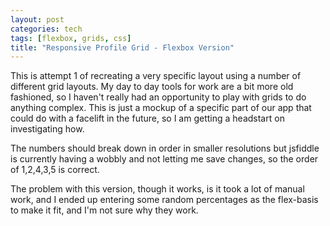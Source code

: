 ```yaml
---
layout: post
categories: tech
tags: [flexbox, grids, css]
title: "Responsive Profile Grid - Flexbox Version"
---
```


This is attempt 1 of recreating a very specific layout using a number of different grid layouts. My day to day tools for work are a bit more old fashioned, so I haven't really had an opportunity to play with grids to do anything complex. This is just a mockup of a specific part of our app that could do with a facelift in the future, so I am getting a headstart on investigating how.


The numbers should break down in order in smaller resolutions but jsfiddle is currently having a wobbly and not letting me save changes, so the order of 1,2,4,3,5 is correct.


The problem with this version, though it works, is it took a lot of manual work, and I ended up entering some random percentages as the flex-basis to make it fit, and I'm not sure why they work.

<script async src="//jsfiddle.net/jmackown/yxauL9bm/embed/html,css,result/"></script>